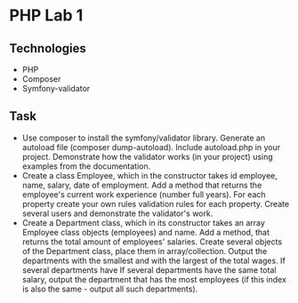 # PHP Lab 1
## Technologies
- PHP
- Composer
- Symfony-validator
## Task
- Use composer to install the symfony/validator library.
Generate an autoload file (composer dump-autoload).
Include autoload.php in your project.
Demonstrate how the validator works (in your project) using examples from the documentation.
- Create a class Employee, which in the constructor takes id
employee, name, salary, date of employment. Add a method that returns the employee's current work experience (number full years). For each property create your own rules validation rules for each property. Create several users and demonstrate the validator's work.
- Create a Department class, which in its constructor takes an array
Employee class objects (employees) and name. Add a method, that returns the total amount of employees' salaries. Create several objects of the Department class, place them in array/collection. Output the departments with the smallest and with the largest of the total wages. If several departments have If several departments have the same total salary, output the department that has the most employees (if this index is also the same - output all such departments).
